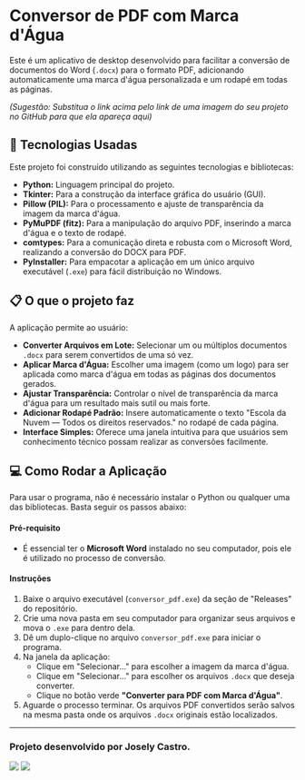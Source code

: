 # Conversor de PDF com Marca d'Água

Este é um aplicativo de desktop desenvolvido para facilitar a conversão de documentos do Word (`.docx`) para o formato PDF, adicionando automaticamente uma marca d'água personalizada e um rodapé em todas as páginas.


*(Sugestão: Substitua o link acima pelo link de uma imagem do seu projeto no GitHub para que ela apareça aqui)*

## 🚀 Tecnologias Usadas

Este projeto foi construído utilizando as seguintes tecnologias e bibliotecas:

*   **Python:** Linguagem principal do projeto.
*   **Tkinter:** Para a construção da interface gráfica do usuário (GUI).
*   **Pillow (PIL):** Para o processamento e ajuste de transparência da imagem da marca d'água.
*   **PyMuPDF (fitz):** Para a manipulação do arquivo PDF, inserindo a marca d'água e o texto de rodapé.
*   **comtypes:** Para a comunicação direta e robusta com o Microsoft Word, realizando a conversão do DOCX para PDF.
*   **PyInstaller:** Para empacotar a aplicação em um único arquivo executável (`.exe`) para fácil distribuição no Windows.

## 📋 O que o projeto faz

A aplicação permite ao usuário:

*   **Converter Arquivos em Lote:** Selecionar um ou múltiplos documentos `.docx` para serem convertidos de uma só vez.
*   **Aplicar Marca d'Água:** Escolher uma imagem (como um logo) para ser aplicada como marca d'água em todas as páginas dos documentos gerados.
*   **Ajustar Transparência:** Controlar o nível de transparência da marca d'água para um resultado mais sutil ou mais forte.
*   **Adicionar Rodapé Padrão:** Insere automaticamente o texto "Escola da Nuvem — Todos os direitos reservados." no rodapé de cada página.
*   **Interface Simples:** Oferece uma janela intuitiva para que usuários sem conhecimento técnico possam realizar as conversões facilmente.

## 💻 Como Rodar a Aplicação

Para usar o programa, não é necessário instalar o Python ou qualquer uma das bibliotecas. Basta seguir os passos abaixo:

#### Pré-requisito

*   É essencial ter o **Microsoft Word** instalado no seu computador, pois ele é utilizado no processo de conversão.

#### Instruções

1.  Baixe o arquivo executável (`conversor_pdf.exe`) da seção de "Releases" do repositório.
2.  Crie uma nova pasta em seu computador para organizar seus arquivos e mova o `.exe` para dentro dela.
3.  Dê um duplo-clique no arquivo `conversor_pdf.exe` para iniciar o programa.
4.  Na janela da aplicação:
    *   Clique em "Selecionar..." para escolher a imagem da marca d'água.
    *   Clique em "Selecionar..." para escolher os arquivos `.docx` que deseja converter.
    *   Clique no botão verde **"Converter para PDF com Marca d'Água"**.
5.  Aguarde o processo terminar. Os arquivos PDF convertidos serão salvos na mesma pasta onde os arquivos `.docx` originais estão localizados.

---

### Projeto desenvolvido por **Josely Castro**.

[<img src="https://img.shields.io/badge/linkedin-%230077B5.svg?&style=for-the-badge&logo=linkedin&logoColor=white" />](https://www.linkedin.com/in/joselybcastro/) [<img src="https://img.shields.io/badge/github-%23121011.svg?&style=for-the-badge&logo=github&logoColor=white" />](https://github.com/joselyBC)